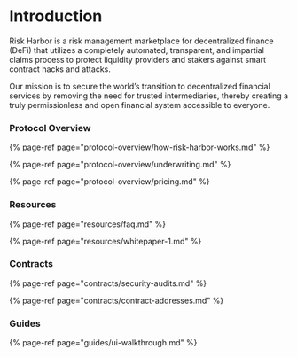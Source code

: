 # Introduction

Risk Harbor is a risk management marketplace for decentralized finance \(DeFi\) that utilizes a completely automated, transparent, and impartial claims process to protect liquidity providers and stakers against smart contract hacks and attacks.

Our mission is to secure the world’s transition to decentralized financial services by removing the need for trusted intermediaries, thereby creating a truly permissionless and open financial system accessible to everyone.

### Protocol Overview

{% page-ref page="protocol-overview/how-risk-harbor-works.md" %}

{% page-ref page="protocol-overview/underwriting.md" %}

{% page-ref page="protocol-overview/pricing.md" %}

### Resources

{% page-ref page="resources/faq.md" %}

{% page-ref page="resources/whitepaper-1.md" %}

### Contracts

{% page-ref page="contracts/security-audits.md" %}

{% page-ref page="contracts/contract-addresses.md" %}

### Guides

{% page-ref page="guides/ui-walkthrough.md" %}







